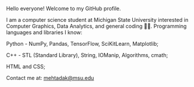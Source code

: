 Hello everyone!
Welcome to my GitHub profile. 

I am a computer science student at Michigan State University interested in Computer Graphics, Data Analytics, and general coding 🧑‍💻.
Programming languages and libraries I know:

  Python - NumPy, Pandas, TensorFlow, SciKitLearn, Matplotlib;
  
  C++ - STL (Standard Library), String, IOManip, Algorithms, cmath;
  
  HTML and CSS;

Contact me at: mehtadak@msu.edu

<!---
mehtadak/mehtadak is a ✨ special ✨ repository because its `README.md` (this file) appears on your GitHub profile.
You can click the Preview link to take a look at your changes.
--->
